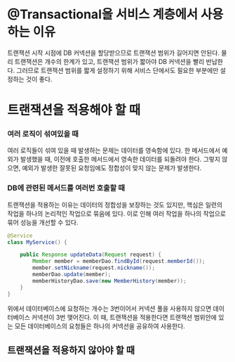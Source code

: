 # @Transactional을 서비스 계층에서 사용하는 이유
트랜잭션 시작 시점에 DB 커넥션을 할당받으므로 트랜잭션 범위가 길어지면 안된다.
물리 트랜잭션은 개수의 한계가 있고, 트랜잭션 범위가 짧아야 DB 커넥션을 빨리 반납한다. 그러므로 트랜잭션 범위를 짧게 설정하기 위해 서비스 단에서도 필요한 부분에만 설정하는 것이 좋다.

# 트랜잭션을 적용해야 할 때
### 여러 로직이 섞여있을 때
여러 로직들이 섞여 있을 때 발생하는 문제는 데이터를 영속함에 있다.
한 메서드에서 예외가 발생했을 때, 이전에 호출한 메서드에서 영속한 데이터를 되돌려야 한다.
그렇지 않으면, 예외가 발생한 잘못된 요청임에도 정합성이 맞지 않는 문제가 발생한다.
### DB에 관련된 메서드를 여러번 호출할 때
트랜잭션을 적용하는 이유는 데이터의 정합성을 보장하는 것도 있지만, 핵심은 일련의 작업을 하나의 논리적인 작업으로 묶음에 있다.
이로 인해 여러 작업을 하나의 작업으로 묶어 성능을 개선할 수 있다.
```java
@Service
class MyService() {

    public Response updateData(Request request) {
        Member member = memberDao.findById(request.memberId());
        member.setNickname(request.nickname());
        memberDao.update(member);
        memberHistoryDao.save(new MemberHistory(member));
    }
}
```
위에서 데이터베이스에 요청하는 개수는 3번이어서 커넥션 풀을 사용하지 않으면 데이터베이스 커넥션이 3번 맺어진다.
이 때, 트랜잭션을 적용한다면 트랜잭션 범위안에 있는 모든 데이터베이스의 요청들은 하나의 커넥션을 공유하여 사용한다.
## 트랜잭션을 적용하지 않아야 할 때
